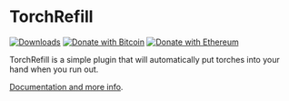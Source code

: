 # TorchRefill
[![Downloads](https://img.shields.io/github/downloads/hyperdefined/TorchRefill/total?logo=github)](https://github.com/hyperdefined/TorchRefill/releases) [![Donate with Bitcoin](https://en.cryptobadges.io/badge/micro/1F29aNKQzci3ga5LDcHHawYzFPXvELTFoL)](https://en.cryptobadges.io/donate/1F29aNKQzci3ga5LDcHHawYzFPXvELTFoL) [![Donate with Ethereum](https://en.cryptobadges.io/badge/micro/0x0f58B66993a315dbCc102b4276298B5Ff8895F41)](https://en.cryptobadges.io/donate/0x0f58B66993a315dbCc102b4276298B5Ff8895F41)

TorchRefill is a simple plugin that will automatically put torches into your hand when you run out.

[Documentation and more info](https://hyper.lol/minecraft-plugins/torchrefill/).
